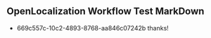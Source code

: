 ## OpenLocalization Workflow Test MarkDown
* 669c557c-10c2-4893-8768-aa846c07242b thanks!

<!--HONumber=Jul16_HO2-->


